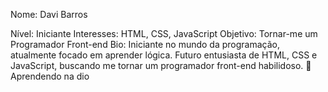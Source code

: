  Nome: Davi Barros
 
 Nível: Iniciante
 Interesses:  HTML, CSS, JavaScript
 Objetivo: Tornar-me um Programador Front-end
 Bio: Iniciante no mundo da programação, atualmente focado em aprender lógica. Futuro entusiasta de HTML, CSS e JavaScript, buscando me tornar um programador front-end habilidoso. 🚀
 Aprendendo na dio
